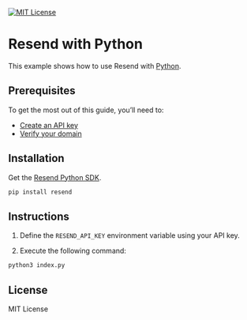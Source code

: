 
[![MIT License](https://img.shields.io/badge/license-MIT-green.svg)](https://github.com/visgl/react-google-maps/tree/main/LICENSE)

# Resend with Python

This example shows how to use Resend with [Python](https://www.python.org).

## Prerequisites

To get the most out of this guide, you’ll need to:

* [Create an API key](https://resend.com/api-keys)
* [Verify your domain](https://resend.com/domains)

## Installation

Get the [Resend Python SDK](https://github.com/resendlabs/resend-python).

```sh
pip install resend
```

## Instructions

1. Define the `RESEND_API_KEY` environment variable using your API key.

2. Execute the following command:

  ```sh
python3 index.py
  ```

## License

MIT License


<!--
**gittisak-go/gittisak-go** is a ✨ _special_ ✨ repository because its `README.md` (this file) appears on your GitHub profile.

Here are some ideas to get you started:

- 🔭 I’m currently working on ...
- 🌱 I’m currently learning ...
- 👯 I’m looking to collaborate on ...
- 🤔 I’m looking for help with ...
- 💬 Ask me about ...
- 📫 How to reach me: ...
- 😄 Pronouns: ...
- ⚡ Fun fact: ...
-->
